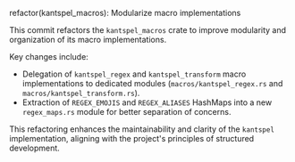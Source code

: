 refactor(kantspel_macros): Modularize macro implementations

This commit refactors the `kantspel_macros` crate to improve modularity and organization of its macro implementations.

Key changes include:
- Delegation of `kantspel_regex` and `kantspel_transform` macro implementations to dedicated modules (`macros/kantspel_regex.rs` and `macros/kantspel_transform.rs`).
- Extraction of `REGEX_EMOJIS` and `REGEX_ALIASES` HashMaps into a new `regex_maps.rs` module for better separation of concerns.

This refactoring enhances the maintainability and clarity of the `kantspel` implementation, aligning with the project's principles of structured development.